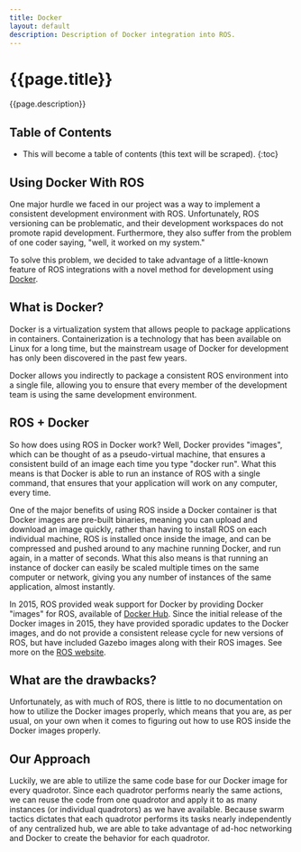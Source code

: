 ```yaml
---
title: Docker
layout: default
description: Description of Docker integration into ROS.
---
```


# {{page.title}}

{{page.description}}

## Table of Contents

* This will become a table of contents (this text will be scraped).
{:toc}

## Using Docker With ROS

One major hurdle we faced in our project was a way to implement a consistent development environment with ROS. Unfortunately, ROS versioning can be problematic, and their development workspaces do not promote rapid development. Furthermore, they also suffer from the problem of one coder saying, "well, it worked on my system."

To solve this problem, we decided to take advantage of a little-known feature of ROS integrations with a novel method for development using [Docker](https://www.docker.com).

## What is Docker?

Docker is a virtualization system that allows people to package applications in containers. Containerization is a technology that has been available on Linux for a long time, but the mainstream usage of Docker for development has only been discovered in the past few years.

Docker allows you indirectly to package a consistent ROS environment into a single file, allowing you to ensure that every member of the development team is using the same development environment.

## ROS + Docker

So how does using ROS in Docker work? Well, Docker provides "images", which can be thought of as a pseudo-virtual machine, that ensures a consistent build of an image each time you type "docker run". What this means is that Docker is able to run an instance of ROS with a single command, that ensures that your application will work on any computer, every time.

One of the major benefits of using ROS inside a Docker container is that Docker images are pre-built binaries, meaning you can upload and download an image quickly, rather than having to install ROS on each individual machine, ROS is installed once inside the image, and can be compressed and pushed around to any machine running Docker, and run again, in a matter of seconds. What this also means is that running an instance of docker can easily be scaled multiple times on the same computer or network, giving you any number of instances of the same application, almost instantly.

In 2015, ROS provided weak support for Docker by providing Docker "images" for ROS, available of [Docker Hub](https://hub.docker.com). Since the initial release of the Docker images in 2015, they have provided sporadic updates to the Docker images, and do not provide a consistent release cycle for new versions of ROS, but have included Gazebo images along with their ROS images. See more on the [ROS website](http://wiki.ros.org/docker/Tutorials/Docker).

## What are the drawbacks?

Unfortunately, as with much of ROS, there is little to no documentation on how to utilize the Docker images properly, which means that you are, as per usual, on your own when it comes to figuring out how to use ROS inside the Docker images properly.

## Our Approach

Luckily, we are able to utilize the same code base for our Docker image for every quadrotor. Since each quadrotor performs nearly the same actions, we can reuse the code from one quadrotor and apply it to as many instances (or individual quadrotors) as we have available. Because swarm tactics dictates that each quadrotor performs its tasks nearly independently of any centralized hub, we are able to take advantage of ad-hoc networking and Docker to create the behavior for each quadrotor.
